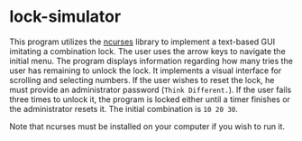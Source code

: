 # lock-simulator
This program utilizes the [ncurses](https://en.wikipedia.org/wiki/Ncurses) library to implement a text-based GUI imitating a combination lock. The user uses the arrow keys to navigate the initial menu. The program displays information regarding how many tries the user has remaining to unlock the lock. It implements a visual interface for scrolling and selecting numbers. If the user wishes to reset the lock, he must provide an administrator password (`Think Different.`). If the user fails three times to unlock it, the program is locked either until a timer finishes or the administrator resets it. The initial combination is `10 20 30`.

Note that ncurses must be installed on your computer if you wish to run it.
